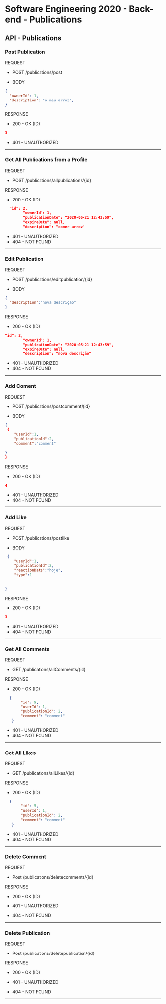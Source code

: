 # Software Engineering 2020 - Back-end - Publications

## API - Publications
### Post Publication

REQUEST

- POST /publications/post

- BODY
```json
{
  "ownerId": 1,
  "description": "o meu arroz",
}
```

RESPONSE
- 200 - OK (ID)
```json
3
```
- 401 - UNAUTHORIZED
---

### Get All Publications from a Profile

REQUEST

- POST /publications/allpublications/{id}


RESPONSE
- 200 - OK (ID)
```json
  "id": 2,
        "ownerId": 1,
        "publicationDate": "2020-05-21 12:43:59",
        "expireDate": null,
        "description": "comer arroz"
```
- 401 - UNAUTHORIZED
- 404 - NOT FOUND
---

### Edit Publication

REQUEST

- POST /publications/editpublication/{id}

- BODY
```json
{
  "description":"nova descrição"
}
```

RESPONSE
- 200 - OK (ID)
```json
"id": 2,
        "ownerId": 1,
        "publicationDate": "2020-05-21 12:43:59",
        "expireDate": null,
        "description": "nova descrição"
```
- 401 - UNAUTHORIZED
- 404 - NOT FOUND
---

### Add Coment

REQUEST

- POST /publications/postcomment/{id}

- BODY
```json
{
 {
	"userId":1,
	"publicationId":2,
	"comment":"comment"
	
}
}
```

RESPONSE
- 200 - OK (ID)
```json
4
```
- 401 - UNAUTHORIZED
- 404 - NOT FOUND
---

### Add Like

REQUEST

- POST /publications/postlike

- BODY
```json
 {
	"userId":1,
	"publicationId":2,
  	"reactionDate":"hoje",
	"type":1
	
	
}
```

RESPONSE
- 200 - OK (ID)
```json
3
```
- 401 - UNAUTHORIZED
- 404 - NOT FOUND
---

### Get All Comments

REQUEST

- GET /publications/allComments/{id}


RESPONSE
- 200 - OK (ID)
 ```json
   {
        "id": 5,
        "userId": 1,
        "publicationId": 2,
        "comment": "comment"
    }
 ```
- 401 - UNAUTHORIZED
- 404 - NOT FOUND
---
### Get All Likes

REQUEST

- GET /publications/allLikes/{id}


RESPONSE
- 200 - OK (ID)
 ```json
   {
        "id": 5,
        "userId": 1,
        "publicationId": 2,
        "comment": "comment"
    }
 ```
- 401 - UNAUTHORIZED
- 404 - NOT FOUND
---

### Delete Comment

REQUEST

- Post /publications/deletecomments/{id}


RESPONSE
- 200 - OK (ID)

- 401 - UNAUTHORIZED
- 404 - NOT FOUND
---

### Delete Publication

REQUEST

- Post /publications/deletepublication/{id}


RESPONSE
- 200 - OK (ID)

- 401 - UNAUTHORIZED
- 404 - NOT FOUND
---

